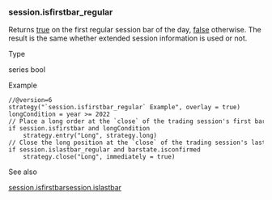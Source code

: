### session.isfirstbar\_regular

Returns [true](#const_true) on the first regular session bar of the day, [false](#const_false) otherwise. The result is the same whether extended session information is used or not.

Type

series bool

Example

```
//@version=6  
strategy("`session.isfirstbar_regular` Example", overlay = true)  
longCondition = year >= 2022  
// Place a long order at the `close` of the trading session's first bar.  
if session.isfirstbar and longCondition  
    strategy.entry("Long", strategy.long)  
// Close the long position at the `close` of the trading session's last bar.  
if session.islastbar_regular and barstate.isconfirmed  
    strategy.close("Long", immediately = true)
```

See also

[session.isfirstbar](#var_session.isfirstbar)[session.islastbar](#var_session.islastbar)
